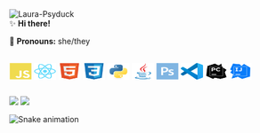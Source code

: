 ##
<img alt="Laura-Psyduck" height="80" width="135" src="https://64.media.tumblr.com/763943cdc594e49cc7aa334d6f003be7/4213108ffafbe20e-f7/s500x750/71d4c05076722fa926c363e5a0ea5d726ae374fa.gifv"> 
<div>
✨ <b>Hi there!</b><br>
 
🐥 <b>Pronouns:</b> she/they
</div>


<div style="display: inline_block"><br>
  <img align="center" alt="Laura-Js" height="30" width="40" src="https://raw.githubusercontent.com/devicons/devicon/master/icons/javascript/javascript-plain.svg">
  <img align="center" alt="Laura-React" height="30" width="40" src="https://raw.githubusercontent.com/devicons/devicon/master/icons/react/react-original.svg">
  <img align="center" alt="Laura-HTML" height="30" width="40" src="https://raw.githubusercontent.com/devicons/devicon/master/icons/html5/html5-original.svg">
  <img align="center" alt="Laura-CSS" height="30" width="40" src="https://raw.githubusercontent.com/devicons/devicon/master/icons/css3/css3-original.svg">
  <img align="center" alt="Laura-Python" height="30" width="40" src="https://raw.githubusercontent.com/devicons/devicon/master/icons/python/python-original.svg">
  <img align="center" alt="Laura-Java" height="30" width="40" src="https://raw.githubusercontent.com/devicons/devicon/master/icons/java/java-original.svg">
  <img align="center" alt="Laura-Photoshop" height="30" width="40" src="https://raw.githubusercontent.com/devicons/devicon/master/icons/photoshop/photoshop-plain.svg">
  <img align="center" alt="Laura-Vscode" height="30" width="40" src="https://raw.githubusercontent.com/devicons/devicon/master/icons/vscode/vscode-original.svg">
  <img align="center" alt="Laura-Pycharm" height="30" width="40" src="https://github.com/devicons/devicon/blob/master/icons/pycharm/pycharm-plain.svg">
  <img align="center" alt="Laura-Intellij" height="30" width="40" src="https://raw.githubusercontent.com/devicons/devicon/master/icons/intellij/intellij-plain.svg">
</div>
  
  ##
  
<div>
  <a href = "mailto:laurabargps@gmail.com"><img src="https://img.shields.io/badge/-Gmail-%23333?style=for-the-badge&logo=gmail&logoColor=white" target="_blank"></a>
  <a href="https://www.linkedin.com/in/laurabarg" target="_blank"><img src="https://img.shields.io/badge/-LinkedIn-%230077B5?style=for-the-badge&logo=linkedin&logoColor=white" target="_blank"></a> 
 
![Snake animation](https://github.com/clckr/clckr/blob/output/github-contribution-grid-snake.svg)
 
</div>
